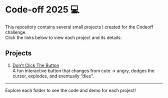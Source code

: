 # Code-off 2025 💻

This repository contains several small projects I created for the Codeoff challenge.  
Click the links below to view each project and its details:

## Projects

1. [Don't Click The Button](./Project1/README.md)  
   A fun interactive button that changes from cute → angry, dodges the cursor, explodes, and eventually “dies”.



---

Explore each folder to see the code and demo for each project!
